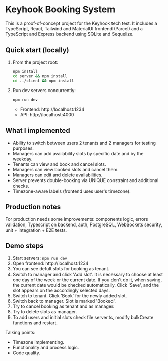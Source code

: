 # Keyhook Booking System

This is a proof-of-concept project for the Keyhook tech test.
It includes a TypeScript, React, Tailwind and MaterialUI frontend (Parcel) and 
a TypeScript and Express backend using SQLite and Sequelize.

## Quick start (locally)
1. From the project root:
   ```bash
   npm install
   cd server && npm install
   cd ../client && npm install
   ```
2. Run dev servers concurrently:
   ```bash
   npm run dev
   ```
   - Frontend: http://localhost:1234
   - API: http://localhost:4000

## What I implemented
- Ability to switch between users 2 tenants and 2 managers for testing purposes.
- Managers can add availability slots by specific date and by the weekday.
- Tenants can view and book and cancel slots.
- Managers can view booked slots and cancel them.
- Managers can edit and delete availabilities.
- Server prevents double-booking via UNIQUE constraint and additional checks.
- Timezone-aware labels (frontend uses user's timezone).

## Production notes
For production needs some improvements: 
components logic, errors validation, Typescript on backend,
auth, PostgreSQL, WebSockets security, unit + integration + E2E tests.

## Demo steps
1. Start servers: `npm run dev`
2. Open frontend: http://localhost:1234
3. You can see defult slots for booking as tenant.
4. Switch to manager and click 'Add slot'. It is necessary to choose at least one day of the week or the current date. If you don't do it, when saving, the current date would be checked automatically. Click 'Save', and the slot appears on the accordingly selected days.
5. Switch to tenant. Click 'Book' for the newly added slot.
6. Switch back to manager. Slot is marked 'Booked'.
7. Try to cancel booking as tenant and as manager.
8. Try to delete slots as manager.
9. To add users and initial slots check file server.ts, modify bulkCreate functions and restart.


Talking points:
- Timezone implementing.
- Functionality and process logic.
- Code quality.